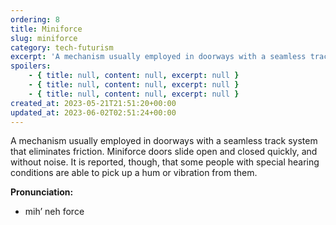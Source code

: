 ```yaml
---
ordering: 8
title: Miniforce
slug: miniforce
category: tech-futurism
excerpt: 'A mechanism usually employed in doorways with a seamless track system that eliminates friction. Mini...'
spoilers:
    - { title: null, content: null, excerpt: null }
    - { title: null, content: null, excerpt: null }
    - { title: null, content: null, excerpt: null }
created_at: 2023-05-21T21:51:20+00:00
updated_at: 2023-06-02T02:51:24+00:00
---
```

A mechanism usually employed in doorways with a seamless track system that eliminates friction. Miniforce doors slide open and closed quickly, and without noise. It is reported, though, that some people with special hearing conditions are able to pick up a hum or vibration from them.

**Pronunciation:**
- mih’ neh force